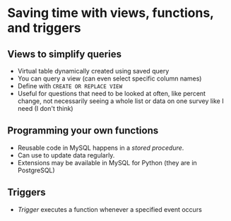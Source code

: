 # Saving time with views, functions, and triggers 

## Views to simplify queries 
- Virtual table dynamically created using saved query 
- You can query a view (can even select specific column names)
- Define with `CREATE OR REPLACE VIEW` 
- Useful for questions that need to be looked at often, like percent change, not necessarily seeing a whole list or data on one survey like I need (I don't think)

## Programming your own functions 
- Reusable code in MySQL happens in a _stored procedure_. 
- Can use to update data regularly. 
- Extensions may be available in MySQL for Python (they are in PostgreSQL)

## Triggers 
- _Trigger_ executes a function whenever a specified event occurs 